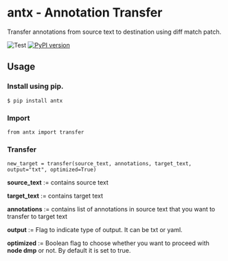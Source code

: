 # antx - Annotation Transfer
Transfer annotations from source text to destination using diff match patch.

![Test](https://github.com/Esukhia/annotation_transfer/workflows/Test/badge.svg)
[![PyPI version](https://badge.fury.io/py/antx.svg)](https://badge.fury.io/py/antx)

## Usage

### Install using pip.
```
$ pip install antx
```

### Import
```
from antx import transfer
```

### Transfer
```
new_target = transfer(source_text, annotations, target_text, output="txt", optimized=True)
```
**source_text** := contains source text

**target_text** := contains target text

**annotations** := contains list of annotations in source text that you want to transfer to target text

**output** := Flag to indicate type of output. It can be txt or yaml.

**optimized** := Boolean flag to choose whether you want to proceed with **node dmp** or not. By default it is set to true. 
